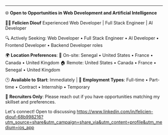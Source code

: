 

---

🌐 **Open to Opportunities in Web Development and Artificial Intelligence**

👨‍💻 **Felicien Diouf**
Experienced Web Developer | Full Stack Engineer | AI Developer

🔍 Actively Seeking: Web Developer • Full Stack Engineer • AI Developer • Frontend Developer • Backend Developer roles

🌍 **Location Preferences**:
🏢 On-site: Senegal • United States • France • Canada • United Kingdom
🏠 Remote: United States • Canada • France • Senegal • United Kingdom

🕒 **Available to Start**: Immediately | 💼 **Employment Types**: Full-time • Part-time • Contract • Internship • Temporary

📩 **Recruiters Only**: Please reach out if you have opportunities matching my skillset and preferences.

Let's connect! Open to discussing https://www.linkedin.com/in/felicien-diouf-68b998216?utm_source=share&utm_campaign=share_via&utm_content=profile&utm_medium=ios_app